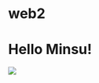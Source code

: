 # web2
<!DOCTYPE>
<html>

<head>
<title> It is lie </title>
</head>

<body>
<h1> Hello Minsu! </h1>
<img src="https://mblogthumb-phinf.pstatic.net/20151018_26/wjdwldud0903_1445173802532wAcFB_JPEG/image.JPEG?type=w2"></img>
</body>

</html>
